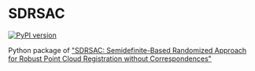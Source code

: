 # SDRSAC
[![PyPI version](https://badge.fury.io/py/sdrsac.svg)](https://badge.fury.io/py/sdrsac)

Python package of ["SDRSAC: Semidefinite-Based Randomized Approach for Robust Point Cloud Registration without Correspondences"](https://arxiv.org/abs/1904.03483)